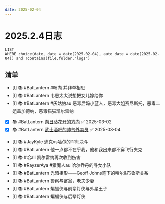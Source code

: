 ```yaml
---
date: 2025-02-04
---
```


# 2025.2.4日志

```dataview
LIST
WHERE choice(date, date = date(2025-02-04), auto_date = date(2025-02-04)) and !contains(file.folder,"logs")
```

## 清单

- [I] 📚 #BatLantern #哨向 并非单相思
- [I] 📚 #BatLantern 韦恩太太说想把女儿嫁给你
- [I] 📚 #BatLantern #灰姑娘au 恶毒后妈小蓝人，恶毒大姐赛尼斯托，恶毒二姐盖加德纳，恶毒猫猫凯尔雷纳
- [x] 📚 #BatLantern [向日葵花开的方向](../DC/向日葵花开的方向.md) ✅ 2025-03-02
- [x] 📚 #BatLantern [武士酒吧的帅气外卖员](../DC/武士酒吧的帅气外卖员.md) ✅ 2025-03-04
- [I] 📚 #JayKyle 迪克vs哈尔的军师决斗
- [I] 📚 #BatLantern 他一点都不在乎我，他和我出来都不穿飞行夹克
- [I] 📚 #哈all 凯尔雷纳再次收到伤害
- [I] 📚 #RayzerAya #猎魔人au 哈尔乔丹的寻女小队
- [I] 📚 #BatLantern 光暗相形——Geoff Johns笔下的哈尔&布鲁斯关系
- [I] 📚 #BatLantern 警察与富翁，老夫少妻
- [I] 📚 #BatLantern 蝙蝠侠与前辈灯侠与外星王子
- [I] 📚 #BatLantern 蝙蝠侠与后辈灯侠
